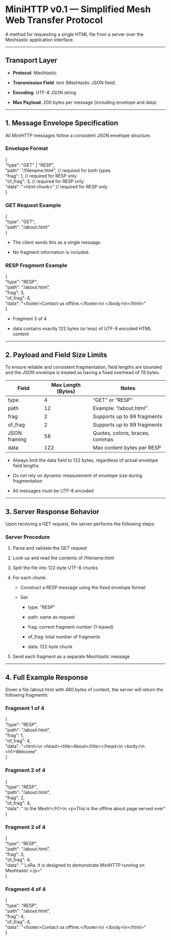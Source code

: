 # **MiniHTTP v0.1 — Simplified Mesh Web Transfer Protocol**

A method for requesting a single HTML file from a server over the Meshtastic application interface.

---

## **Transport Layer**

* **Protocol**: Meshtastic

* **Transmission Field**: text (Meshtastic JSON field)

* **Encoding**: UTF-8 JSON string

* **Max Payload**: 200 bytes per message (including envelope and data)

---

## **1\. Message Envelope Specification**

All MiniHTTP messages follow a consistent JSON envelope structure.

### **Envelope Format**

{  
  "type": "GET" | "RESP",  
  "path": "/filename.html",   // required for both types  
  "frag": 1,                  // required for RESP only  
  "of\_frag": 3,               // required for RESP only  
  "data": "\<html chunk\>"      // required for RESP only  
}

### **GET Request Example**

{  
  "type": "GET",  
  "path": "/about.html"  
}

* The client sends this as a single message.

* No fragment information is included.

### **RESP Fragment Example**

{  
  "type": "RESP",  
  "path": "/about.html",  
  "frag": 3,  
  "of\_frag": 4,  
  "data": "\<footer\>Contact us offline.\</footer\>\\n  \</body\>\\n\</html\>"  
}

* Fragment 3 of 4

* data contains exactly 122 bytes (or less) of UTF-8 encoded HTML content

---

## **2\. Payload and Field Size Limits**

To ensure reliable and consistent fragmentation, field lengths are bounded and the JSON envelope is treated as having a fixed overhead of 78 bytes.

| Field | Max Length (Bytes) | Notes |
| ----- | ----- | ----- |
| type | 4 | “GET” or “RESP” |
| path | 12 | Example: “/about.html” |
| frag | 2 | Supports up to 99 fragments |
| of\_frag | 2 | Supports up to 99 fragments |
| JSON framing | 58 | Quotes, colons, braces, commas |
| data | 122 | Max content bytes per RESP |

*   
  Always limit the data field to 122 bytes, regardless of actual envelope field lengths

* Do not rely on dynamic measurement of envelope size during fragmentation

* All messages must be UTF-8 encoded

---

## **3\. Server Response Behavior**

Upon receiving a GET request, the server performs the following steps:

### **Server Procedure**

1. Parse and validate the GET request

2. Look up and read the contents of /filename.html

3. Split the file into 122-byte UTF-8 chunks

4. For each chunk:

   * Construct a RESP message using the fixed envelope format

   * Set:

     * type: “RESP”

     * path: same as request

     * frag: current fragment number (1-based)

     * of\_frag: total number of fragments

     * data: 122-byte chunk

5. Send each fragment as a separate Meshtastic message

---

## **4\. Full Example Response**

Given a file /about.html with 480 bytes of content, the server will return the following fragments:

### **Fragment 1 of 4**

{  
  "type": "RESP",  
  "path": "/about.html",  
  "frag": 1,  
  "of\_frag": 4,  
  "data": "\<html\>\\n  \<head\>\<title\>About\</title\>\</head\>\\n  \<body\>\\n    \<h1\>Welcome"  
}

### **Fragment 2 of 4**

{  
  "type": "RESP",  
  "path": "/about.html",  
  "frag": 2,  
  "of\_frag": 4,  
  "data": " to the Mesh\!\</h1\>\\n    \<p\>This is the offline about page served over"  
}

### **Fragment 3 of 4**

{  
  "type": "RESP",  
  "path": "/about.html",  
  "frag": 3,  
  "of\_frag": 4,  
  "data": " LoRa. It is designed to demonstrate MiniHTTP running on Meshtastic.\</p\>"  
}

### **Fragment 4 of 4**

{  
  "type": "RESP",  
  "path": "/about.html",  
  "frag": 4,  
  "of\_frag": 4,  
  "data": "\<footer\>Contact us offline.\</footer\>\\n  \</body\>\\n\</html\>"  
}